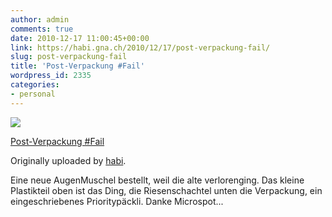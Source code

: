 ```yaml
---
author: admin
comments: true
date: 2010-12-17 11:00:45+00:00
link: https://habi.gna.ch/2010/12/17/post-verpackung-fail/
slug: post-verpackung-fail
title: 'Post-Verpackung #Fail'
wordpress_id: 2335
categories:
- personal
---
```



 [![](https://static.flickr.com/5089/5267937129_c96c1cd1b9_m.jpg)](https://www.flickr.com/photos/habi/5267937129/)
   

 
  [Post-Verpackung #Fail](https://www.flickr.com/photos/habi/5267937129/)
    

  Originally uploaded by [habi](https://www.flickr.com/people/habi/).
 



Eine neue AugenMuschel bestellt, weil die alte verlorenging. Das kleine Plastikteil oben ist das Ding, die Riesenschachtel unten die Verpackung, ein eingeschriebenes Prioritypäckli. Danke Microspot...
  

